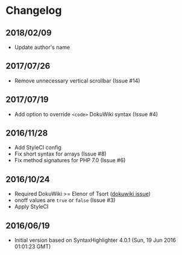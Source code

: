 # Changelog

## 2018/02/09

* Update author's name

## 2017/07/26

* Remove unnecessary vertical scrollbar (Issue #14)

## 2017/07/19

* Add option to override `<code>` DokuWiki syntax (Issue #4)

## 2016/11/28

* Add StyleCI config
* Fix short syntax for arrays (Issue #8)
* Fix method signatures for PHP 7.0 (Issue #6)

## 2016/10/24

* Required DokuWiki >= Elenor of Tsort ([dokuwiki issue](https://github.com/splitbrain/dokuwiki/pull/1549))
* onoff values are `true` or `false` (Issue #3)
* Apply StyleCI

## 2016/06/19

* Initial version based on SyntaxHighlighter 4.0.1 (Sun, 19 Jun 2016 01:01:23 GMT)
